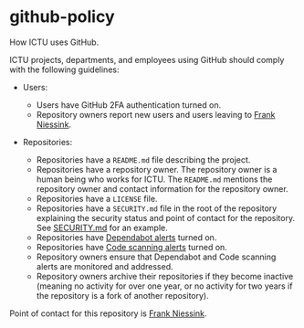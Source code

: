 # github-policy

How ICTU uses GitHub.

ICTU projects, departments, and employees using GitHub should comply with the following guidelines:

- Users:
  - Users have GitHub 2FA authentication turned on.
  - Repository owners report new users and users leaving to [Frank Niessink](@fniessink).

- Repositories:
  - Repositories have a `README.md` file describing the project. 
  - Repositories have a repository owner. The repository owner is a human being who works for ICTU. The `README.md` mentions the repository owner and contact information for the repository owner.
  - Repositories have a `LICENSE` file.
  - Repositories have a `SECURITY.md` file in the root of the repository explaining the security status and point of contact for the repository. See [SECURITY.md](SECURITY.md) for an example.
  - Repositories have [Dependabot alerts](https://docs.github.com/en/code-security/dependabot/dependabot-alerts/about-dependabot-alerts) turned on.
  - Repositories have [Code scanning alerts](https://docs.github.com/en/code-security/code-scanning/automatically-scanning-your-code-for-vulnerabilities-and-errors/about-code-scanning) turned on. 
  - Repository owners ensure that Dependabot and Code scanning alerts are monitored and addressed.
  - Repository owners archive their repositories if they become inactive (meaning no activity for over one year, or no activity for two years if the repository is a fork of another repository).

Point of contact for this repository is [Frank Niessink](@fniessink).

